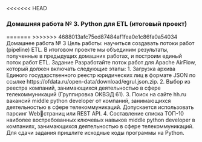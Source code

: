 <html>
<<<<<<< HEAD
   <h3>Домашняя работа № 3. Python для ETL (итоговый проект)</h3>
=======
>>>>>>> 4688013afc75ed87484af1fea0e1c86fa0a54034
<h>
   Домашнее работа № 3
Цель работы: научиться создавать потоки работ (pipeline) ETL.
В итоговом проекте мы объединим результаты, полученные в
предыдущих домашних работах, и построим единый поток работ
ETL.
Задание
Разработайте поток работ для Apache AirFlow, который должен
включать следующие этапы:
1. Загрузка архива Единого государственного реестр
юридических лиц в формате JSON по ссылке
https://ofdata.ru/open-data/download/egrul.json.zip.
2. Выбор из реестра компаний, занимающихся деятельностью в 
сфере телекоммуникаций (Группировка ОКВЭД 61). 
3. Поиск на сайте hh.ru вакансий middle python developer от
компаний, занимающихся деятельностью в сфере
телекоммуникаций. Допускается использовать парсинг Webстраниц или REST API.
4. Составление списка ТОП-10 наиболее востребованных
ключевых навыков middle python developer в компаниях,
занимающихся деятельностью в сфере телекоммуникаций.
Для сдачи задания пришлите исходные коды программы на
Python.
</h>
</html>
